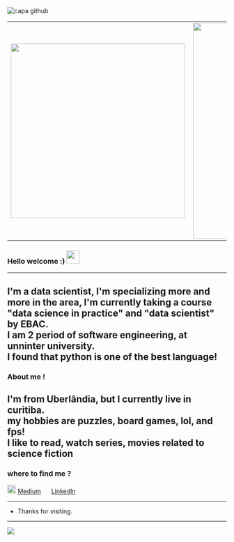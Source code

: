 ![capa github](https://i.imgur.com/Zx8rPJX.png) 


<center>
  <table>
    <tr>
        <td><img width="400px" align="left" src="https://github-readme-stats.vercel.app/api/top-langs/?username=gabrielandre02&hide=html&layout=compact&theme=buefy" /></td>
        <td><img width="495px" align="left" src="https://github-readme-stats.vercel.app/api?username=gabrielandre02&theme=buefy"/></td>
    </tr>   
  </table>
</center> 


 ### Hello welcome :) <img src="https://github.com/leticiadasilva/leticiadasilva/blob/main/images/Hi.gif" width="30px">

---
I'm a data scientist, I'm specializing more and more in the area, I'm currently taking a course "data science in practice" and "data scientist" by EBAC.<br>
I am 2 period of software engineering, at unninter university.<br>
I found that python is one of the best language!<br>
---
 ### About me !
I'm from Uberlândia, but I currently live in curitiba.<br>
my hobbies are puzzles, board games, lol, and fps!<br>
I like to read, watch series, movies related to science fiction<br>
---
 ### where to find me ? 
 <a href="https://www.linkedin.com/in/leticiasilvar"><img src="https://cdns.iconmonstr.com/wp-content/assets/preview/2018/240/iconmonstr-medium-5.png" width="20"></img></a> [Medium](https://medium.com/@andre-carmo02)
 <a href="https://www.linkedin.com/in/leticiasilvar"><img src="https://github.com/leticiadasilva/leticiadasilva/blob/main/images/linkedin.png" width="16"></img></a> [LinkedIn](https://www.linkedin.com/in/gabriel-andre-01429a213/)
 
---
- Thanks for visiting.
---
![](https://komarev.com/ghpvc/?username=gabrielandre02&color=blue&style=flat)
